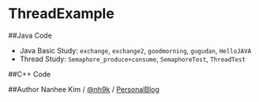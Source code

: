 # ThreadExample

##Java Code
- Java Basic Study: `exchange`, `exchange2`, `goodmorning`, `gugudan`, `HelloJAVA`
- Thread Study: `Semaphore_produce+consume`,  `SemaphoreTest`, `ThreadTest`

##C++ Code


##Author
Nanhee Kim / [@nh9k](https://github.com/nh9k) / [PersonalBlog](https://blog.naver.com/kimnanhee97)